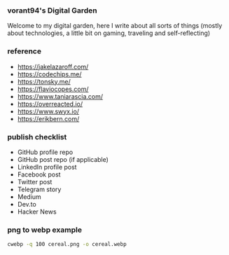 ### vorant94's Digital Garden

Welcome to my digital garden, here I write about all sorts of things (mostly about technologies, a little bit on gaming, traveling and self-reflecting)

### reference

- https://jakelazaroff.com/
- https://codechips.me/
- https://tonsky.me/
- https://flaviocopes.com/
- https://www.taniarascia.com/
- https://overreacted.io/
- https://www.swyx.io/
- https://erikbern.com/

### publish checklist

- GitHub profile repo
- GitHub post repo (if applicable)
- LinkedIn profile post
- Facebook post
- Twitter post
- Telegram story
- Medium
- Dev.to
- Hacker News

### png to webp example

```bash
cwebp -q 100 cereal.png -o cereal.webp
```
